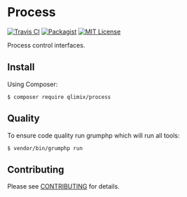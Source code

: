 # Process

[![Travis CI](https://api.travis-ci.org/qlimix/process.svg?branch=master)](https://travis-ci.org/qlimix/process)
[![Packagist](https://img.shields.io/packagist/v/qlimix/process.svg)](https://packagist.org/packages/qlimix/process)
[![MIT License](https://img.shields.io/badge/license-MIT-brightgreen.svg)](https://github.com/qlimix/process/blob/master/LICENSE)

Process control interfaces.

## Install

Using Composer:

~~~
$ composer require qlimix/process
~~~

## Quality
To ensure code quality run grumphp which will run all tools:

~~~
$ vendor/bin/grumphp run
~~~

## Contributing

Please see [CONTRIBUTING](CONTRIBUTING.md) for details.

